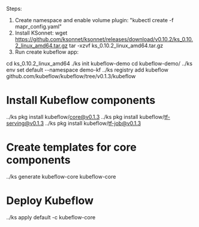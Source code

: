 Steps:

1. Create namespace and enable volume plugin:
 "kubectl create -f mapr_config.yaml"
2. Install KSonnet:
wget https://github.com/ksonnet/ksonnet/releases/download/v0.10.2/ks_0.10.2_linux_amd64.tar.gz
tar -xzvf ks_0.10.2_linux_amd64.tar.gz 
3. Run create kubeflow app: 

cd ks_0.10.2_linux_amd64
./ks init kubeflow-demo
cd kubeflow-demo/
../ks env set default --namespace demo-kf
../ks registry add kubeflow github.com/kubeflow/kubeflow/tree/v0.1.3/kubeflow

# Install Kubeflow components
../ks pkg install kubeflow/core@v0.1.3
../ks pkg install kubeflow/tf-serving@v0.1.3
../ks pkg install kubeflow/tf-job@v0.1.3

# Create templates for core components
../ks generate kubeflow-core kubeflow-core

# Deploy Kubeflow
../ks apply default -c kubeflow-core